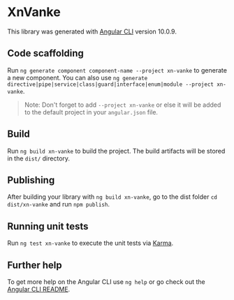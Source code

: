 # XnVanke

This library was generated with [Angular CLI](https://github.com/angular/angular-cli) version 10.0.9.

## Code scaffolding

Run `ng generate component component-name --project xn-vanke` to generate a new component. You can also use `ng generate directive|pipe|service|class|guard|interface|enum|module --project xn-vanke`.
> Note: Don't forget to add `--project xn-vanke` or else it will be added to the default project in your `angular.json` file. 

## Build

Run `ng build xn-vanke` to build the project. The build artifacts will be stored in the `dist/` directory.

## Publishing

After building your library with `ng build xn-vanke`, go to the dist folder `cd dist/xn-vanke` and run `npm publish`.

## Running unit tests

Run `ng test xn-vanke` to execute the unit tests via [Karma](https://karma-runner.github.io).

## Further help

To get more help on the Angular CLI use `ng help` or go check out the [Angular CLI README](https://github.com/angular/angular-cli/blob/master/README.md).
